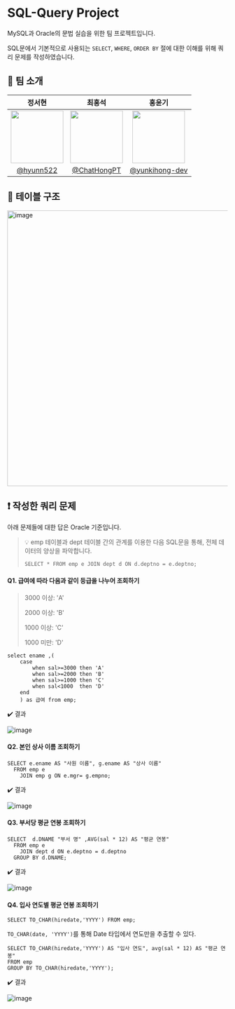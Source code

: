# SQL-Query Project

MySQL과 Oracle의 문법 실습을 위한 팀 프로젝트입니다.

SQL문에서 기본적으로 사용되는 `SELECT`, `WHERE`, `ORDER BY` 절에 대한 이해를 위해 쿼리 문제를 작성하였습니다.

## 👥 팀 소개

| 정서현 | 최홍석 | 홍윤기 |
| :---: | :---: | :---: |
| <img width="120px" src="https://github.com/user-attachments/assets/5ab2d270-ed42-4a31-8d07-9d14ecf6c98d"/>   | <img width="120px" src="https://github.com/user-attachments/assets/86fe4892-da4d-474d-b793-c89f4756b0f6"/> | <img width="120px" src="https://github.com/user-attachments/assets/8a15a7e7-6fff-45f3-903d-b82a4ec3c2bf"/> | <img width="120px" src="https://github.com/user-attachments/assets/fb48ce9d-574b-4b9d-be3b-a0109d054982"/> |
| [@hyunn522](https://github.com/hyunn522) | [@ChatHongPT](https://github.com/ChatHongPT) | [@yunkihong-dev](https://github.com/yunkihong-dev) |

## 📁 테이블 구조

<img width="629" alt="image" src="https://github.com/user-attachments/assets/9781656f-c2c1-46bd-8d9e-1297b3e5f8ff" />

## ❗ 작성한 쿼리 문제

아래 문제들에 대한 답은 Oracle 기준입니다.

> 💡 emp 테이블과 dept 테이블 간의 관계를 이용한 다음 SQL문을 통해, 전체 데이터의 양상을 파악합니다.
> ```
> SELECT * FROM emp e JOIN dept d ON d.deptno = e.deptno;
> ```

#### Q1. 급여에 따라 다음과 같이 등급을 나누어 조회하기

> 3000 이상: 'A'
> 
> 2000 이상: 'B'
> 
> 1000 이상: 'C'
> 
> 1000 미만: 'D'

```
select ename ,(
    case
        when sal>=3000 then 'A'
        when sal>=2000 then 'B'
        when sal>=1000 then 'C'
        when sal<1000  then 'D'
    end
    ) as 급여 from emp;
```

✔️ 결과

![image](https://github.com/user-attachments/assets/209c0b5a-66fd-4d3a-8b01-633ecd4944c3)

#### Q2. 본인 상사 이름 조회하기

```
SELECT e.ename AS "사원 이름", g.ename AS "상사 이름"
  FROM emp e
    JOIN emp g ON e.mgr= g.empno;
```

✔️ 결과

![image](https://github.com/user-attachments/assets/0d7ec729-225d-4488-8487-5cc2e0a2e29d)

#### Q3. 부서당 평균 연봉 조회하기

```
SELECT  d.DNAME "부서 명" ,AVG(sal * 12) AS "평균 연봉"
  FROM emp e
    JOIN dept d ON e.deptno = d.deptno
  GROUP BY d.DNAME;
```

✔️ 결과

![image](https://github.com/user-attachments/assets/968d934a-ebbd-4a63-b32a-8b8df8d9bfe9)

#### Q4. 입사 연도별 평균 연봉 조회하기

```
SELECT TO_CHAR(hiredate,'YYYY') FROM emp;
```

`TO_CHAR(date, 'YYYY')`를 통해 Date 타입에서 연도만을 추출할 수 있다.

```
SELECT TO_CHAR(hiredate,'YYYY') AS "입사 연도", avg(sal * 12) AS "평균 연봉"
FROM emp
GROUP BY TO_CHAR(hiredate,'YYYY');
```

✔️ 결과

![image](https://github.com/user-attachments/assets/80a63644-36fe-4a47-bf07-1aeee1e1b6ca)
